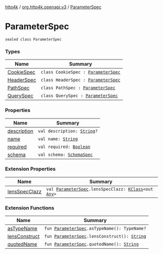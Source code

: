 [http4k](../../index.md) / [org.http4k.openapi.v3](../index.md) / [ParameterSpec](./index.md)

# ParameterSpec

`sealed class ParameterSpec`

### Types

| Name | Summary |
|---|---|
| [CookieSpec](-cookie-spec/index.md) | `class CookieSpec : `[`ParameterSpec`](./index.md) |
| [HeaderSpec](-header-spec/index.md) | `class HeaderSpec : `[`ParameterSpec`](./index.md) |
| [PathSpec](-path-spec/index.md) | `class PathSpec : `[`ParameterSpec`](./index.md) |
| [QuerySpec](-query-spec/index.md) | `class QuerySpec : `[`ParameterSpec`](./index.md) |

### Properties

| Name | Summary |
|---|---|
| [description](description.md) | `val description: `[`String`](https://kotlinlang.org/api/latest/jvm/stdlib/kotlin/-string/index.html)`?` |
| [name](name.md) | `val name: `[`String`](https://kotlinlang.org/api/latest/jvm/stdlib/kotlin/-string/index.html) |
| [required](required.md) | `val required: `[`Boolean`](https://kotlinlang.org/api/latest/jvm/stdlib/kotlin/-boolean/index.html) |
| [schema](schema.md) | `val schema: `[`SchemaSpec`](../-schema-spec/index.md) |

### Extension Properties

| Name | Summary |
|---|---|
| [lensSpecClazz](../../org.http4k.poet/lens-spec-clazz.md) | `val `[`ParameterSpec`](./index.md)`.lensSpecClazz: `[`KClass`](https://kotlinlang.org/api/latest/jvm/stdlib/kotlin.reflect/-k-class/index.html)`<out `[`Any`](https://kotlinlang.org/api/latest/jvm/stdlib/kotlin/-any/index.html)`>` |

### Extension Functions

| Name | Summary |
|---|---|
| [asTypeName](../../org.http4k.poet/as-type-name.md) | `fun `[`ParameterSpec`](./index.md)`.asTypeName(): TypeName?` |
| [lensConstruct](../../org.http4k.poet/lens-construct.md) | `fun `[`ParameterSpec`](./index.md)`.lensConstruct(): `[`String`](https://kotlinlang.org/api/latest/jvm/stdlib/kotlin/-string/index.html) |
| [quotedName](../../org.http4k.poet/quoted-name.md) | `fun `[`ParameterSpec`](./index.md)`.quotedName(): `[`String`](https://kotlinlang.org/api/latest/jvm/stdlib/kotlin/-string/index.html) |

